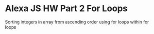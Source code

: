 # Alexa JS HW Part 2 For Loops
 Sorting integers in array from ascending order using for loops within for loops
